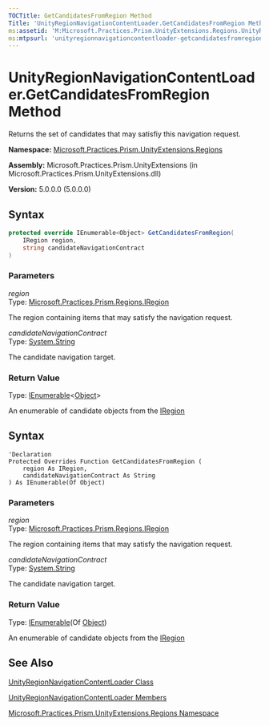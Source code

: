 ```yaml
---
TOCTitle: GetCandidatesFromRegion Method
Title: 'UnityRegionNavigationContentLoader.GetCandidatesFromRegion Method (Microsoft.Practices.Prism.UnityExtensions.Regions)'
ms:assetid: 'M:Microsoft.Practices.Prism.UnityExtensions.Regions.UnityRegionNavigationContentLoader.GetCandidatesFromRegion(Microsoft.Practices.Prism.Regions.IRegion,System.String)'
ms:mtpsurl: 'unityregionnavigationcontentloader-getcandidatesfromregion-method-mspp-unityextensions-regions.md'
---
```



# UnityRegionNavigationContentLoader.GetCandidatesFromRegion Method

Returns the set of candidates that may satisfiy this navigation request.

**Namespace:** [Microsoft.Practices.Prism.UnityExtensions.Regions](/patterns-practices/reference/mspp-unityextensions-regions-namespace)

**Assembly:** Microsoft.Practices.Prism.UnityExtensions (in Microsoft.Practices.Prism.UnityExtensions.dll)

**Version:** 5.0.0.0 (5.0.0.0)

## Syntax

```C#
protected override IEnumerable<Object> GetCandidatesFromRegion(
	IRegion region,
	string candidateNavigationContract
)
```

### Parameters

*region*  
Type: [Microsoft.Practices.Prism.Regions.IRegion](/patterns-practices/reference/iregion-interface-mspp-regions)

The region containing items that may satisfy the navigation request.

*candidateNavigationContract*  
Type: [System.String](http://msdn.microsoft.com/en-us/library/s1wwdcbf)

The candidate navigation target.

### Return Value

Type: [IEnumerable](http://msdn.microsoft.com/en-us/library/9eekhta0)&lt;[Object](http://msdn.microsoft.com/en-us/library/e5kfa45b)&gt;

An enumerable of candidate objects from the [IRegion](/patterns-practices/reference/iregion-interface-mspp-regions)

## Syntax

```VB
'Declaration
Protected Overrides Function GetCandidatesFromRegion ( 
	region As IRegion,
	candidateNavigationContract As String
) As IEnumerable(Of Object)
```

### Parameters

*region*  
Type: [Microsoft.Practices.Prism.Regions.IRegion](/patterns-practices/reference/iregion-interface-mspp-regions)

The region containing items that may satisfy the navigation request.

*candidateNavigationContract*  
Type: [System.String](http://msdn.microsoft.com/en-us/library/s1wwdcbf)

The candidate navigation target.

### Return Value

Type: [IEnumerable](http://msdn.microsoft.com/en-us/library/9eekhta0)(Of [Object](http://msdn.microsoft.com/en-us/library/e5kfa45b))

An enumerable of candidate objects from the [IRegion](/patterns-practices/reference/iregion-interface-mspp-regions)

## See Also

[UnityRegionNavigationContentLoader Class](/patterns-practices/reference/unityregionnavigationcontentloader-class-mspp-unityextensions-regions)

[UnityRegionNavigationContentLoader Members](/patterns-practices/reference/unityregionnavigationcontentloader-members-mspp-unityextensions-regions)

[Microsoft.Practices.Prism.UnityExtensions.Regions Namespace](/patterns-practices/reference/mspp-unityextensions-regions-namespace)
